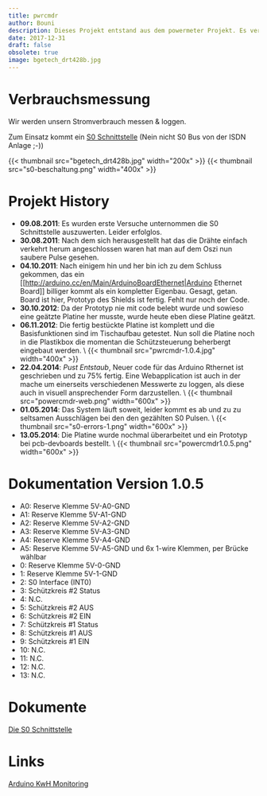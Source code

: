 ```yaml
---
title: pwrcmdr
author: Bouni
description: Dieses Projekt entstand aus dem powermeter Projekt. Es verbindet die Überwachung des Stromverbrauches und die Kontrolle der Stromverteilung.
date: 2017-12-31
draft: false
obsolete: true
image: bgetech_drt428b.jpg
---
```


# Verbrauchsmessung

Wir werden unsern Stromverbrauch messen & loggen.

Zum Einsatz kommt ein [S0 Schnittstelle](http://bg-etech.de/index.php?optioncom_content&viewarticle&id57&Itemid60) (Nein nicht S0 Bus von der ISDN Anlage ;-))

{{< thumbnail src="bgetech_drt428b.jpg" width="200x" >}}
{{< thumbnail src="s0-beschaltung.png" width="400x" >}}

# Projekt History 

  * **09.08.2011**: Es wurden erste Versuche unternommen die S0 Schnittstelle auszuwerten. Leider erfolglos.
  * **30.08.2011**: Nach dem sich herausgestellt hat das die Drähte einfach verkehrt herum angeschlossen waren hat man auf dem Oszi nun saubere Pulse gesehen.
  * **04.10.2011**: Nach einigem hin und her bin ich zu dem Schluss gekommen, das ein [[http://arduino.cc/en/Main/ArduinoBoardEthernet|Arduino Ethernet Board]] billiger kommt als ein kompletter Eigenbau. Gesagt, getan. Board ist hier, Prototyp des Shields ist fertig. Fehlt nur noch der Code.
  * **30.10.2012**: Da der Prototyp nie mit code belebt wurde und sowieso eine geätzte Platine her musste, wurde heute eben diese Platine geätzt.
  * **06.11.2012**: Die fertig bestückte Platine ist komplett und die Basisfunktionen sind im Tischaufbau getestet. Nun soll die Platine noch in die Plastikbox die momentan die Schützsteuerung beherbergt eingebaut werden. \\ {{< thumbnail src="pwrcmdr-1.0.4.jpg" width="400x" >}}
  * **22.04.2014**: *Pust* *Entstaub*, Neuer code für das Arduino Rthernet ist geschrieben und zu 75% fertig. Eine Webapplication ist auch in der mache um einerseits verschiedenen Messwerte zu loggen, als diese auch in visuell ansprechender Form darzustellen. \\ {{< thumbnail src="powercmdr-web.png" width="600x" >}}
  * **01.05.2014**: Das System läuft soweit, leider kommt es ab und zu zu seltsamen Ausschlägen bei den den gezählten S0 Pulsen. \\ {{< thumbnail src="s0-errors-1.png" width="600x" >}}
  * **13.05.2014**: Die Platine wurde nochmal überarbeitet und ein Prototyp bei pcb-devboards bestellt. \\ {{< thumbnail src="powercmdr1.0.5.png" width="600x" >}}

# Dokumentation Version 1.0.5 

  * A0: Reserve Klemme 5V-A0-GND
  * A1: Reserve Klemme 5V-A1-GND
  * A2: Reserve Klemme 5V-A2-GND
  * A3: Reserve Klemme 5V-A3-GND
  * A4: Reserve Klemme 5V-A4-GND
  * A5: Reserve Klemme 5V-A5-GND und 6x 1-wire Klemmen, per Brücke wählbar
  * 0: Reserve Klemme 5V-0-GND
  * 1: Reserve Klemme 5V-1-GND
  * 2: S0 Interface (INT0)
  * 3: Schützkreis #2 Status
  * 4: N.C. 
  * 5: Schützkreis #2 AUS
  * 6: Schützkreis #2 EIN
  * 7: Schützkreis #1 Status
  * 8: Schützkreis #1 AUS
  * 9: Schützkreis #1 EIN
  * 10: N.C.
  * 11: N.C. 
  * 12: N.C. 
  * 13: N.C.
 
# Dokumente 

[Die S0 Schnittstelle](die_s0-schnittstelle.pdf)

# Links 

[Arduino KwH Monitoring](http://playground.arduino.cc/Main/EEM12L-32AKWhMonitoring)
